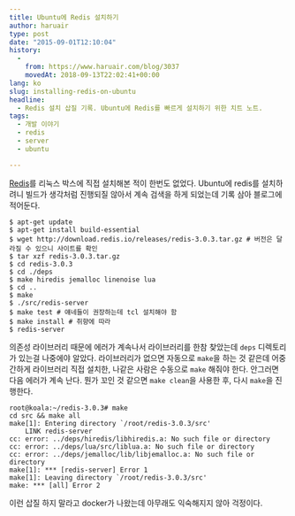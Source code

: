 ```yaml
---
title: Ubuntu에 Redis 설치하기
author: haruair
type: post
date: "2015-09-01T12:10:04"
history:
  - 
    from: https://www.haruair.com/blog/3037
    movedAt: 2018-09-13T22:02:41+00:00
lang: ko
slug: installing-redis-on-ubuntu
headline:
  - Redis 설치 삽질 기록. Ubuntu에 Redis를 빠르게 설치하기 위한 치트 노트.
tags:
  - 개발 이야기
  - redis
  - server
  - ubuntu

---
```

[Redis][1]를 리눅스 박스에 직접 설치해본 적이 한번도 없었다. Ubuntu에 redis를 설치하려니 빌드가 생각처럼 진행되질 않아서 계속 검색을 하게 되었는데 기록 삼아 블로그에 적어둔다.

    $ apt-get update
    $ apt-get install build-essential
    $ wget http://download.redis.io/releases/redis-3.0.3.tar.gz # 버전은 달라질 수 있으니 사이트를 확인
    $ tar xzf redis-3.0.3.tar.gz
    $ cd redis-3.0.3
    $ cd ./deps
    $ make hiredis jemalloc linenoise lua
    $ cd ..
    $ make
    $ ./src/redis-server
    $ make test # 얘네들이 권장하는데 tcl 설치해야 함
    $ make install # 취향에 따라
    $ redis-server
    

의존성 라이브러리 때문에 에러가 계속나서 라이브러리를 한참 찾았는데 `deps` 디렉토리가 있는걸 나중에야 알았다. 라이브러리가 없으면 자동으로 `make`을 하는 것 같은데 어중간하게 라이브러리 직접 설치한, 나같은 사람은 수동으로 `make` 해줘야 한다. 안그러면 다음 에러가 계속 난다. 뭔가 꼬인 것 같으면 `make clean`을 사용한 후, 다시 `make`을 진행한다.

    root@koala:~/redis-3.0.3# make
    cd src && make all
    make[1]: Entering directory `/root/redis-3.0.3/src'
        LINK redis-server
    cc: error: ../deps/hiredis/libhiredis.a: No such file or directory
    cc: error: ../deps/lua/src/liblua.a: No such file or directory
    cc: error: ../deps/jemalloc/lib/libjemalloc.a: No such file or directory
    make[1]: *** [redis-server] Error 1
    make[1]: Leaving directory `/root/redis-3.0.3/src'
    make: *** [all] Error 2
    

이런 삽질 하지 말라고 docker가 나왔는데 아무래도 익숙해지지 않아 걱정이다.

 [1]: http://redis.io/